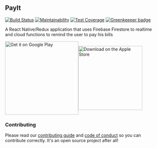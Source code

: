 ## PayIt 
[![Build Status](https://www.bitrise.io/app/d54f030b865cd56f/status.svg?token=1n6D1N_MkV52lxaz3k6ySQ&branch=master)](https://www.bitrise.io/app/d54f030b865cd56f) [![Maintainability](https://api.codeclimate.com/v1/badges/9f3e5b225edc08201538/maintainability)](https://codeclimate.com/github/tsirlucas/PayIt/maintainability) [![Test Coverage](https://api.codeclimate.com/v1/badges/9f3e5b225edc08201538/test_coverage)](https://codeclimate.com/github/tsirlucas/PayIt/test_coverage) [![Greenkeeper badge](https://badges.greenkeeper.io/tsirlucas/PayIt.svg)](https://greenkeeper.io/)

A React Native/Redux application that uses Firebase Firestore to realtime and cloud functions to remind the user to pay his bills

<a width='240' href='https://play.google.com/store/apps/details?id=com.payit&pcampaignid=MKT-Other-global-all-co-prtnr-py-PartBadge-Mar2515-1'><img align='center' width='240' alt='Get it on Google Play' src='https://play.google.com/intl/en_us/badges/images/generic/en_badge_web_generic.png'/></a><a width='240' href="https://itunes.apple.com/us/app/payit/id1381245943?mt=8"><img align='center' width='210' alt='Download on the Apple Store' src='https://linkmaker.itunes.apple.com/assets/shared/badges/en-us/appstore-lrg.svg'/></a>

### Contributing
Please read our [contributing guide](https://github.com/tsirlucas/PayIt/blob/development/CONTRIBUTING.md) 
and [code of conduct](https://github.com/tsirlucas/PayIt/blob/development/CODE_OF_CONDUCT.md) so you can 
contribute correctly. It's an open source project after all!
